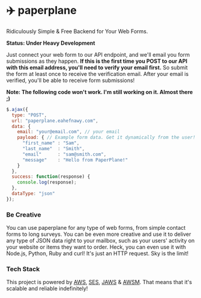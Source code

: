 :airplane: paperplane
============
Ridiculously Simple &amp; Free Backend  for Your Web Forms.

**Status: Under Heavy Development**

Just connect your web form to our API endpoint, and we'll email you form submissions as they happen. **If this is the first time you POST to our API with this email address, you'll need to verify your email first.** So submit the form at least once to receive the verification email. After your email is verified, you'll be able to receive form submissions!

**Note: The following code won't work. I'm still working on it. Almost there ;)**

```javascript
$.ajax({
  type: "POST",
  url: "paperplane.eahefnawy.com",
  data: { 
    email: "your@email.com", // your email
    payload: { // Example form data. Get it dynamically from the user!
      "first_name" : "Sam",
      "last_name"  : "Smith",
      "email"      : "sam@smith.com",
      "message"    : "Hello from PaperPlane!"
    }
  },
  success: function(response) {
    console.log(response);
  },
  dataType: "json"
});
```

### Be Creative
You can use paperplane for any type of web forms, from simple contact forms to long surveys. You can be even more creative and use it to deliver any type of JSON data right to your mailbox, such as your users' activity on your website or items they want to order. Heck, you can even use it with Node.js, Python, Ruby and curl! It's just an HTTP request. Sky is the limit!

### Tech Stack
This project is powered by [AWS](https://aws.amazon.com), [SES](https://aws.amazon.com/ses/), [JAWS](https://github.com/jaws-framework/JAWS) & [AWSM](https://github.com/awsm-org/awsm). That means that it's scalable and reliable indefinitely!
